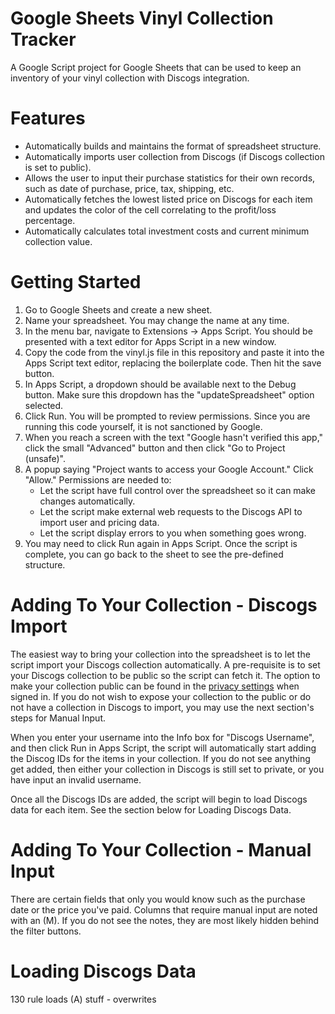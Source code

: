 # Google Sheets Vinyl Collection Tracker
A Google Script project for Google Sheets that can be used to keep an inventory of your vinyl collection with Discogs integration.

# Features
- Automatically builds and maintains the format of spreadsheet structure.
- Automatically imports user collection from Discogs (if Discogs collection is set to public).
- Allows the user to input their purchase statistics for their own records, such as date of purchase, price, tax, shipping, etc.
- Automatically fetches the lowest listed price on Discogs for each item and updates the color of the cell correlating to the profit/loss percentage.
- Automatically calculates total investment costs and current minimum collection value.

# Getting Started
1. Go to Google Sheets and create a new sheet.
2. Name your spreadsheet. You may change the name at any time.
3. In the menu bar, navigate to Extensions -> Apps Script. You should be presented with a text editor for Apps Script in a new window.
4. Copy the code from the vinyl.js file in this repository and paste it into the Apps Script text editor, replacing the boilerplate code. Then hit the save button.
5. In Apps Script, a dropdown should be available next to the Debug button. Make sure this dropdown has the "updateSpreadsheet" option selected.
6. Click Run. You will be prompted to review permissions. Since you are running this code yourself, it is not sanctioned by Google. 
7. When you reach a screen with the text "Google hasn't verified this app," click the small "Advanced" button and then click "Go to Project (unsafe)".
8. A popup saying "Project wants to access your Google Account." Click "Allow." Permissions are needed to:
   * Let the script have full control over the spreadsheet so it can make changes automatically.
   * Let the script make external web requests to the Discogs API to import user and pricing data.
   * Let the script display errors to you when something goes wrong.
9. You may need to click Run again in Apps Script. Once the script is complete, you can go back to the sheet to see the pre-defined structure.

# Adding To Your Collection - Discogs Import
The easiest way to bring your collection into the spreadsheet is to let the script import your Discogs collection automatically. A pre-requisite is to set your Discogs collection to be public so the script can fetch it. The option to make your collection public can be found in the [privacy settings](https://www.discogs.com/settings/privacy) when signed in. If you do not wish to expose your collection to the public or do not have a collection in Discogs to import, you may use the next section's steps for Manual Input.

When you enter your username into the Info box for "Discogs Username", and then click Run in Apps Script, the script will automatically start adding the Discog IDs for the items in your collection. If you do not see anything get added, then either your collection in Discogs is still set to private, or you have input an invalid username.

Once all the Discogs IDs are added, the script will begin to load Discogs data for each item. See the section below for Loading Discogs Data.

# Adding To Your Collection - Manual Input
There are certain fields that only you would know such as the purchase date or the price you've paid. Columns that require manual input are noted with an (M). If you do not see the notes, they are most likely hidden behind the filter buttons.

# Loading Discogs Data
130 rule
loads (A) stuff - overwrites
